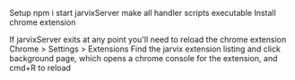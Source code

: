 Setup
npm i
start jarvixServer
make all handler scripts executable
Install chrome extension

If jarvixServer exits at any point you'll need to reload the chrome extension
Chrome > Settings > Extensions
Find the jarvix extension listing and click background page, which opens a chrome console for the extension, and cmd+R to reload
